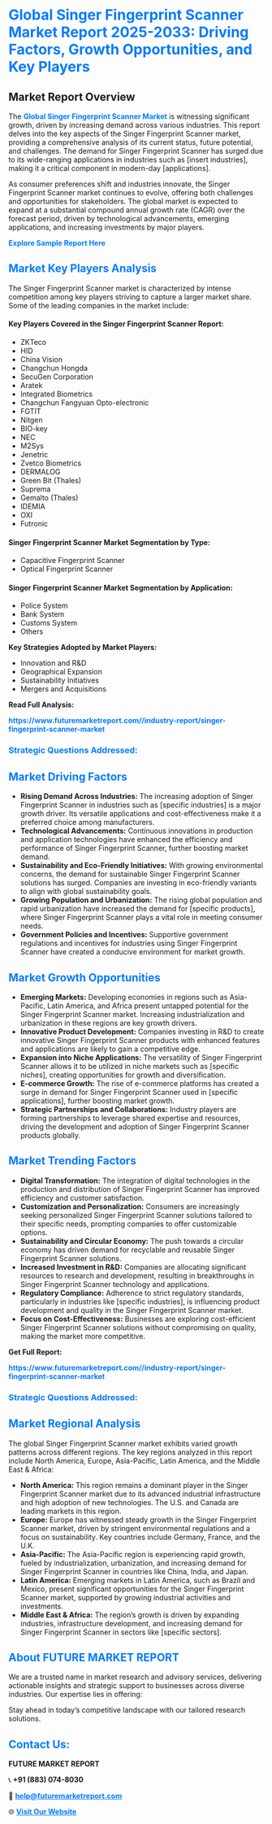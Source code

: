 <h1 style="color: #007BFF;">Global Singer Fingerprint Scanner Market Report 2025-2033: Driving Factors, Growth Opportunities, and Key Players</h1>

<section id="overview">
<h2>Market Report Overview</h2>
<p>The <a href="https://www.futuremarketreport.com//industry-report/singer-fingerprint-scanner-market" style="color: #007BFF; text-decoration: none;"><strong>Global Singer Fingerprint Scanner Market</strong></a> is witnessing significant growth, driven by increasing demand across various industries. This report delves into the key aspects of the Singer Fingerprint Scanner market, providing a comprehensive analysis of its current status, future potential, and challenges. The demand for Singer Fingerprint Scanner has surged due to its wide-ranging applications in industries such as [insert industries], making it a critical component in modern-day [applications].</p>
<p>As consumer preferences shift and industries innovate, the Singer Fingerprint Scanner market continues to evolve, offering both challenges and opportunities for stakeholders. The global market is expected to expand at a substantial compound annual growth rate (CAGR) over the forecast period, driven by technological advancements, emerging applications, and increasing investments by major players.</p>
</section>

<section id="overview">
<p><a href="https://www.futuremarketreport.com//request-sample/reportId=81893" style="color: #007BFF; text-decoration: none;"><strong>Explore Sample Report Here</strong></a></p>
</section>

<section id="key-players">
<h2 style="color: #007BFF;">Market Key Players Analysis</h2>
<p>The Singer Fingerprint Scanner market is characterized by intense competition among key players striving to capture a larger market share. Some of the leading companies in the market include:</p>
<h4>Key Players Covered in the Singer Fingerprint Scanner Report:</h4>
<ul><li>ZKTeco</li><li>HID</li><li>China Vision</li><li>Changchun Hongda</li><li>SecuGen Corporation</li><li>Aratek</li><li>Integrated Biometrics</li><li>Changchun Fangyuan Opto-electronic</li><li>FGTIT</li><li>Nitgen</li><li>BIO-key</li><li>NEC</li><li>M2Sys</li><li>Jenetric</li><li>Zvetco Biometrics</li><li>DERMALOG</li><li>Green Bit (Thales)</li><li>Suprema</li><li>Gemalto (Thales)</li><li>IDEMIA</li><li>OXI</li><li>Futronic</li></ul>
<h4>Singer Fingerprint Scanner Market Segmentation by Type:</h4>
<ul><li>Capacitive Fingerprint Scanner</li><li>Optical Fingerprint Scanner</li></ul>

<h4>Singer Fingerprint Scanner Market Segmentation by Application:</h4>
<ul><li>Police System</li><li>Bank System</li><li>Customs System</li><li>Others</li></ul>
<p><strong>Key Strategies Adopted by Market Players:</strong></p>
<ul>
<li>Innovation and R&D</li>
<li>Geographical Expansion</li>
<li>Sustainability Initiatives</li>
<li>Mergers and Acquisitions</li>
</ul>
</section>

<section>
<p><strong>Read Full Analysis: </strong></p><a href="https://www.futuremarketreport.com//industry-report/singer-fingerprint-scanner-market" style="color: #007BFF; text-decoration: none;"><strong>https://www.futuremarketreport.com//industry-report/singer-fingerprint-scanner-market</strong></a>
<h3 style="color: #007BFF;">Strategic Questions Addressed:</h3>
</section>

<section id="driving-factors">
<h2 style="color: #007BFF;">Market Driving Factors</h2>
<ul>
<li><strong>Rising Demand Across Industries:</strong> The increasing adoption of Singer Fingerprint Scanner in industries such as [specific industries] is a major growth driver. Its versatile applications and cost-effectiveness make it a preferred choice among manufacturers.</li>
<li><strong>Technological Advancements:</strong> Continuous innovations in production and application technologies have enhanced the efficiency and performance of Singer Fingerprint Scanner, further boosting market demand.</li>
<li><strong>Sustainability and Eco-Friendly Initiatives:</strong> With growing environmental concerns, the demand for sustainable Singer Fingerprint Scanner solutions has surged. Companies are investing in eco-friendly variants to align with global sustainability goals.</li>
<li><strong>Growing Population and Urbanization:</strong> The rising global population and rapid urbanization have increased the demand for [specific products], where Singer Fingerprint Scanner plays a vital role in meeting consumer needs.</li>
<li><strong>Government Policies and Incentives:</strong> Supportive government regulations and incentives for industries using Singer Fingerprint Scanner have created a conducive environment for market growth.</li>
</ul>
</section>

<section id="growth-opportunities">
<h2 style="color: #007BFF;">Market Growth Opportunities</h2>
<ul>
<li><strong>Emerging Markets:</strong> Developing economies in regions such as Asia-Pacific, Latin America, and Africa present untapped potential for the Singer Fingerprint Scanner market. Increasing industrialization and urbanization in these regions are key growth drivers.</li>
<li><strong>Innovative Product Development:</strong> Companies investing in R&D to create innovative Singer Fingerprint Scanner products with enhanced features and applications are likely to gain a competitive edge.</li>
<li><strong>Expansion into Niche Applications:</strong> The versatility of Singer Fingerprint Scanner allows it to be utilized in niche markets such as [specific niches], creating opportunities for growth and diversification.</li>
<li><strong>E-commerce Growth:</strong> The rise of e-commerce platforms has created a surge in demand for Singer Fingerprint Scanner used in [specific applications], further boosting market growth.</li>
<li><strong>Strategic Partnerships and Collaborations:</strong> Industry players are forming partnerships to leverage shared expertise and resources, driving the development and adoption of Singer Fingerprint Scanner products globally.</li>
</ul>
</section>

<section id="trending-factors">
<h2 style="color: #007BFF;">Market Trending Factors</h2>
<ul>
<li><strong>Digital Transformation:</strong> The integration of digital technologies in the production and distribution of Singer Fingerprint Scanner has improved efficiency and customer satisfaction.</li>
<li><strong>Customization and Personalization:</strong> Consumers are increasingly seeking personalized Singer Fingerprint Scanner solutions tailored to their specific needs, prompting companies to offer customizable options.</li>
<li><strong>Sustainability and Circular Economy:</strong> The push towards a circular economy has driven demand for recyclable and reusable Singer Fingerprint Scanner solutions.</li>
<li><strong>Increased Investment in R&D:</strong> Companies are allocating significant resources to research and development, resulting in breakthroughs in Singer Fingerprint Scanner technology and applications.</li>
<li><strong>Regulatory Compliance:</strong> Adherence to strict regulatory standards, particularly in industries like [specific industries], is influencing product development and quality in the Singer Fingerprint Scanner market.</li>
<li><strong>Focus on Cost-Effectiveness:</strong> Businesses are exploring cost-efficient Singer Fingerprint Scanner solutions without compromising on quality, making the market more competitive.</li>
</ul>
</section>

<section>
<p><strong>Get Full Report: </strong></p><a href="https://www.futuremarketreport.com//industry-report/singer-fingerprint-scanner-market" style="color: #007BFF; text-decoration: none;"><strong>https://www.futuremarketreport.com//industry-report/singer-fingerprint-scanner-market</strong></a>
<h3 style="color: #007BFF;">Strategic Questions Addressed:</h3>
</section>


<section id="regional-analysis">
<h2 style="color: #007BFF;">Market Regional Analysis</h2>
<p>The global Singer Fingerprint Scanner market exhibits varied growth patterns across different regions. The key regions analyzed in this report include North America, Europe, Asia-Pacific, Latin America, and the Middle East & Africa:</p>
<ul>
<li><strong>North America:</strong> This region remains a dominant player in the Singer Fingerprint Scanner market due to its advanced industrial infrastructure and high adoption of new technologies. The U.S. and Canada are leading markets in this region.</li>
<li><strong>Europe:</strong> Europe has witnessed steady growth in the Singer Fingerprint Scanner market, driven by stringent environmental regulations and a focus on sustainability. Key countries include Germany, France, and the U.K.</li>
<li><strong>Asia-Pacific:</strong> The Asia-Pacific region is experiencing rapid growth, fueled by industrialization, urbanization, and increasing demand for Singer Fingerprint Scanner in countries like China, India, and Japan.</li>
<li><strong>Latin America:</strong> Emerging markets in Latin America, such as Brazil and Mexico, present significant opportunities for the Singer Fingerprint Scanner market, supported by growing industrial activities and investments.</li>
<li><strong>Middle East & Africa:</strong> The region’s growth is driven by expanding industries, infrastructure development, and increasing demand for Singer Fingerprint Scanner in sectors like [specific sectors].</li>
</ul>
</section>

<footer>
<h2 style="color: #007BFF;">About FUTURE MARKET REPORT</h2>
<p>We are a trusted name in market research and advisory services, delivering actionable insights and strategic support to businesses across diverse industries. Our expertise lies in offering:</p>

<p>Stay ahead in today’s competitive landscape with our tailored research solutions.</p>

<h2 style="color: #007BFF;">Contact Us:</h2>
<p><strong>FUTURE MARKET REPORT</strong></p>
<p>📞 <strong>+91 (883) 074-8030</strong></p>
<p>📧 <strong><a href="mailto:help@futuremarketreport.com" style="color: #007BFF;">help@futuremarketreport.com</a></strong></p>
<p>🌐 <strong><a href="https://www.futuremarketreport.com/" style="color: #007BFF;">Visit Our Website</a></strong></p>
</footer>